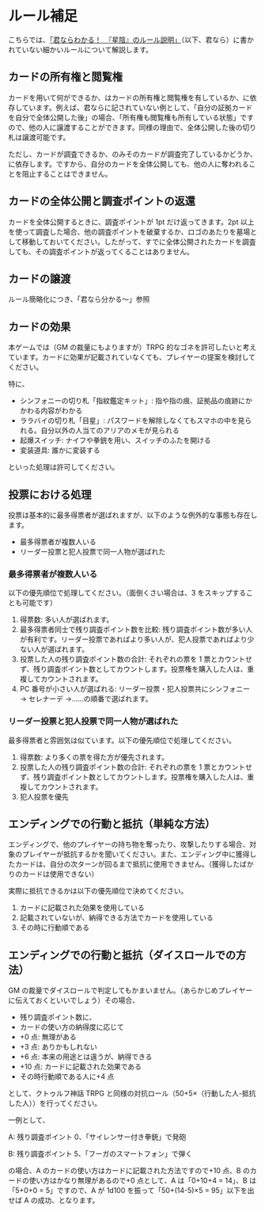 # ルール補足

こちらでは、[「君ならわかる！　『星陰』のルール説明」](RulesBasic.md)（以下、君なら）に書かれていない細かいルールについて解説します。

## カードの所有権と閲覧権

カードを用いて何ができるか、はカードの所有権と閲覧権を有しているか、に依存しています。例えば、君ならに記されていない例として、「自分の証拠カードを自分で全体公開した後」の場合、「所有権も閲覧権も所有している状態」ですので、他の人に譲渡することができます。同様の理由で、全体公開した後の切り札は譲渡可能です。

ただし、カードが調査できるか、のみそのカードが調査完了しているかどうか、に依存します。ですから、自分のカードを全体公開しても、他の人に奪われることを阻止することはできません。

## カードの全体公開と調査ポイントの返還

カードを全体公開するときに、調査ポイントが 1pt だけ返ってきます。2pt 以上を使って調査した場合、他の調査ポイントを破棄するか、ロゴのあたりを墓場として移動しておいてください。したがって、すでに全体公開されたカードを調査しても、その調査ポイントが返ってくることはありません。

## カードの譲渡

ルール簡略化につき、「君なら分かる～」参照

## カードの効果

本ゲームでは（GM の裁量にもよりますが）TRPG 的なゴネを許可したいと考えています。カードに効果が記載されていなくても、プレイヤーの提案を検討してください。

特に、

- シンフォニーの切り札「指紋鑑定キット」: 指や指の痕、証拠品の痕跡にかかわる内容がわかる
- ララバイの切り札「目星」: パスワードを解除しなくてもスマホの中を見られる。自分以外の人当てのアリアのメモが見られる
- 起爆スイッチ: ナイフや拳銃を用い、スイッチのふたを開ける
- 変装道具: 誰かに変装する

といった処理は許可してください。

## 投票における処理

投票は基本的に最多得票者が選ばれますが、以下のような例外的な事態も存在します。

- 最多得票者が複数人いる
- リーダー投票と犯人投票で同一人物が選ばれた

### 最多得票者が複数人いる

以下の優先順位で処理してください。（面倒くさい場合は、3 をスキップすることも可能です）

1. 得票数: 多い人が選ばれます。
2. 最多得票者同士で残り調査ポイント数を比較: 残り調査ポイント数が多い人が有利です。リーダー投票であればより多い人が、犯人投票であればより少ない人が選ばれます。
3. 投票した人の残り調査ポイント数の合計: それぞれの票を 1 票とカウントせず、残り調査ポイント数としてカウントします。投票権を購入した人は、重複してカウントされます。
4. PC 番号が小さい人が選ばれる: リーダー投票・犯人投票共にシンフォニー → セレナーデ →……の順番で選ばれます。

### リーダー投票と犯人投票で同一人物が選ばれた

最多得票者と雰囲気は似ています。以下の優先順位で処理してください。

1. 得票数: より多くの票を得た方が優先されます。
2. 投票した人の残り調査ポイント数の合計: それぞれの票を 1 票とカウントせず、残り調査ポイント数としてカウントします。投票権を購入した人は、重複してカウントされます。
3. 犯人投票を優先

## エンディングでの行動と抵抗（単純な方法）

エンディングで、他のプレイヤーの持ち物を奪ったり、攻撃したりする場合、対象のプレイヤーが抵抗するかを聞いてください。また、エンディング中に獲得したカードは、自分の次ターンが回るまで抵抗に使用できません。（獲得したばかりのカードは使用できない）

実際に抵抗できるかは以下の優先順位で決めてください。

1. カードに記載された効果を使用している
2. 記載されていないが、納得できる方法でカードを使用している
3. その時に行動順である

## エンディングでの行動と抵抗（ダイスロールでの方法）

GM の裁量でダイスロールで判定してもかまいません。（あらかじめプレイヤーに伝えておくといいでしょう）その場合、

- 残り調査ポイント数に、
- カードの使い方の納得度に応じて
- +0 点: 無理がある
- +3 点: ありかもしれない
- +6 点: 本来の用途とは違うが、納得できる
- +10 点: カードに記載された効果である
- その時行動順である人に+4 点

として、クトゥルフ神話 TRPG と同様の対抗ロール（50+5×（行動した人-抵抗した人））を行ってください。

一例として、

A: 残り調査ポイント 0、「サイレンサー付き拳銃」で発砲

B: 残り調査ポイント 5、「フーガのスマートフォン」で弾く

の場合、A のカードの使い方はカードに記載された方法ですので+10 点、B のカードの使い方はかなり無理があるので+0 点として、A は「0+10+4 = 14」、B は「5+0+0 = 5」ですので、A が 1d100 を振って「50+(14-5)×5 = 95」以下を出せば A の成功、となります。
